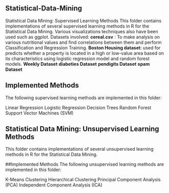 ## Statistical-Data-Mining

Statistical Data Mining: Supervised Learning Methods
This folder contains implementations of several supervised learning methods in R for the Statistical Data Mining.
Various visualizations techniques also have been used such as ggplot.
Datasets involved:
**cereal.csv** : To make analysis on various nutritional values and find correlations between them and perform Classification and Regression Training. 
**Boston Housing dataset**: used for predicts whether a property is located in a high or low-value area based on its characteristics using logistic regression model and random forest models.
**Weekly Dataset**
**diabeties Dataset**
**pendigits Dataset**
**spam Dataset**



## Implemented Methods
The following supervised learning methods are implemented in this folder:

Linear Regression
Logistic Regression
Decision Trees
Random Forest
Support Vector Machines (SVM)

## Statistical Data Mining: Unsupervised Learning Methods
This folder contains implementations of several unsupervised learning methods in R for the Statistical Data Mining.

##Implemented Methods
The following unsupervised learning methods are implemented in this folder:

K-Means Clustering
Hierarchical Clustering
Principal Component Analysis (PCA)
Independent Component Analysis (ICA)
